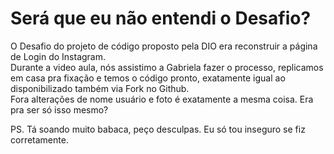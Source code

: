 # Será que eu não entendi o Desafio?


O Desafio do projeto de código proposto pela DIO era reconstruir a página de Login do Instagram.  
Durante a video aula, nós assistimo a Gabriela fazer o processo, replicamos em casa pra fixação e temos o código pronto, exatamente igual ao disponibilizado também via Fork no Github.   
Fora alterações de nome usuário e foto é exatamente a mesma coisa. Era pra ser só isso mesmo? 

PS. Tá soando muito babaca, peço desculpas. Eu só tou inseguro se fiz corretamente.
